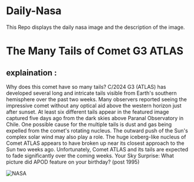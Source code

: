 # Daily-Nasa

This Repo displays the daily nasa image and the description of the image.

<!--NASA-->
# The Many Tails of Comet G3 ATLAS
## explaination :

Why does this comet have so many tails? C/2024 G3 (ATLAS) has developed several long and intricate tails visible from Earth's southern hemisphere over the past two weeks. Many observers reported seeing the impressive comet without any optical aid above the western horizon just after sunset. At least six different tails appear in the featured image captured five days ago from the dark skies above Paranal Observatory in Chile.  One possible cause for the multiple tails is dust and gas being expelled from the comet's rotating nucleus. The outward push of the Sun's complex solar wind may also play a role. The huge iceberg-like nucleus of Comet ATLAS appears to have broken up near its closest approach to the Sun two weeks ago.  Unfortunately, Comet ATLAS and its tails are expected to fade significantly over the coming weeks.    Your Sky Surprise: What picture did APOD feature on your birthday? (post 1995)

![NASA](https://apod.nasa.gov/apod/image/2501/AtlasParanal_Kurak_960.jpg)
<!--/NASA-->